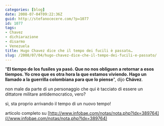 ```yaml
---
categories: [blog]
date: 2008-07-04T09:22:36Z
guid: http://stefanocecere.com/?p=1077
id: 1077
tags:
- Chavez
- dichiarazione
- disarmo
- Venezuela
title: Hugo Chavez dice che il tempo dei fucili è passato…
slug: /2008/07/04/hugo-chavez-dice-che-il-tempo-dei-fucili-e-passato/
---
```


"**El tiempo de los fusiles ya pasó. Que no nos obliguen a retornar a esos tiempos. Yo creo que es otra hora la que estamos viviendo. Hago un llamado a la guerrilla colombiana para que lo piense**", dijo **Chávez**.

non male da parte di un personaggio che qui è tacciato di essere un dittatore militare antidemocratico, vero?

sì, sta proprio arrivando il tempo di un nuovo tempo!

articolo completo su [http://www.infobae.com/notas/nota.php?Idx=389764](//www.infobae.com/notas/nota.php?Idx=389764)